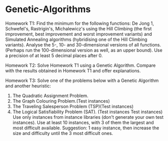 # Genetic-Algorithms
Homework T1: 
Find the minimum for the following functions: De Jong 1, Schwefel's, Rastrigin's, Michalewicz's
using the Hill Climbing (the first improvement, best improvement and worst improvement variants) and Simulated Annealing algorithms (hybridising one of the Hill Climbing variants).
Analyse the 5-, 10- and 30-dimensional versions of all functions. (Perhaps run the 100-dimensional version as well, as an upper bound). Use a precision of at least 5 decimal places after 0.

Homework T2: 
Solve Homework T1 using a Genetic Algorithm. Compare with the results obtained in Homework T1 and offer explanations.

Homework 
T3: Solve one of the problems below with a Genetic Algorithm and another heuristic:
1. The Quadratic Assignment Problem.
2. The Graph Colouring Problem.(Test instances)
3. The Traveling Salesperson Problem (TSP)(Test instances)
4. The Logical Satisfiability Problem (SAT). (Test instances Test instances)
Use only instances from instance libraries (don't generate your own test instances). Use at least 10 instances, with 3 of them the largest and most difficult available. Suggestion: 1 easy instance, then increase the size and difficulty until the 3 most difficult ones.
